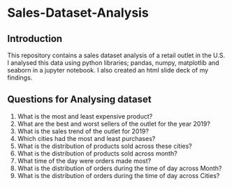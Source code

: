 # Sales-Dataset-Analysis

## Introduction
This repository contains a sales dataset analysis of a retail outlet in the U.S. I analysed this data using python libraries; pandas, numpy, matplotlib and seaborn in a jupyter notebook. I also created an html slide deck of my findings.

## Questions for Analysing dataset
1. What is the most and least expensive product?
2. What are the best and worst sellers of the outlet for the year 2019?
3. What is the sales trend of the outlet for 2019?
4. Which cities had the most and least purchases?
5. What is the distribution of products sold across these cities?
6. What is the distribution of products sold across month?
7. What time of the day were orders made most?
8. What is the distribution of orders during the time of day across Month?
9. What is the distribution of orders during the time of day across Cities?
